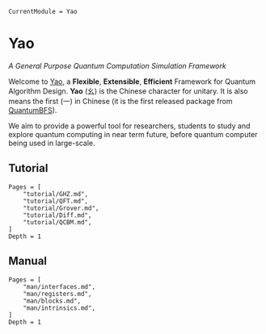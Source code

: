 ```@meta
CurrentModule = Yao
```

# Yao

*A General Purpose Quantum Computation Simulation Framework*

Welcome to [Yao](https://github.com/QuantumBFS/Yao.jl), a **Flexible**, **Extensible**, **Efficient** Framework for
Quantum Algorithm Design. **Yao** (幺) is the Chinese character for unitary. It is also means the first (一) in Chinese
(it is the first released package from [QuantumBFS](https://github.com/QuantumBFS)).

We aim to provide a powerful tool for researchers, students to study and explore quantum computing in near term
future, before quantum computer being used in large-scale.

## Tutorial

```@contents
Pages = [
    "tutorial/GHZ.md",
    "tutorial/QFT.md",
    "tutorial/Grover.md",
    "tutorial/Diff.md",
    "tutorial/QCBM.md",
]
Depth = 1
```

## Manual

```@contents
Pages = [
    "man/interfaces.md",
    "man/registers.md",
    "man/blocks.md",
    "man/intrinsics.md",
]
Depth = 1
```
